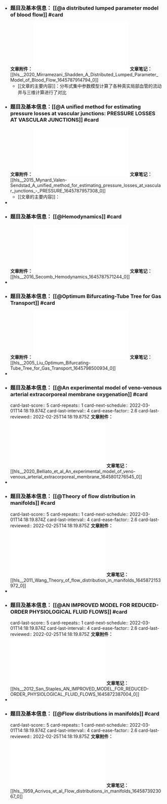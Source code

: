 - ### **题目及基本信息：** [[@a distributed lumped parameter model of blood flow]]  #card
  **文章附件：** ![2020_Mirramezani_Shadden_A Distributed Lumped Parameter Model of Blood Flow.pdf](../assets/2020_Mirramezani_Shadden_A_Distributed_Lumped_Parameter_Model_of_Blood_Flow_1645787914794_0.pdf) 
  **文章笔记：** [[hls__2020_Mirramezani_Shadden_A_Distributed_Lumped_Parameter_Model_of_Blood_Flow_1645787914794_0]]
	- [[文章的主要内容]]：分布式集中参数模型计算了各种真实局部血管的流动并与三维计算进行了对比
- ### **题目及基本信息：**[[@A unified method for estimating pressure losses at vascular junctions: PRESSURE LOSSES AT VASCULAR JUNCTIONS]]    #card
  **文章附件：** ![2015_Mynard_Valen-Sendstad_A unified method for estimating pressure losses at vascular junctions - PRESSURE.pdf](../assets/2015_Mynard_Valen-Sendstad_A_unified_method_for_estimating_pressure_losses_at_vascular_junctions_-_PRESSURE_1645787957308_0.pdf) 
  **文章笔记：** [[hls__2015_Mynard_Valen-Sendstad_A_unified_method_for_estimating_pressure_losses_at_vascular_junctions_-_PRESSURE_1645787957308_0]]
	- [[文章的主要内容]]：
-
- ### **题目及基本信息：** [[@Hemodynamics]]  #card
  **文章附件：** ![2016_Secomb_Hemodynamics.pdf](../assets/2016_Secomb_Hemodynamics_1645787991252_0.pdf) 
  **文章笔记：** [[hls__2016_Secomb_Hemodynamics_1645787571244_0]]
-
- ### **题目及基本信息：** [[@Optimum Bifurcating-Tube Tree for Gas Transport]]  #card
  **文章附件：** ![2005_Liu_Optimum Bifurcating-Tube Tree for Gas Transport.pdf](../assets/2005_Liu_Optimum_Bifurcating-Tube_Tree_for_Gas_Transport_1645798500934_0.pdf) 
  **文章笔记：** [[hls__2005_Liu_Optimum_Bifurcating-Tube_Tree_for_Gas_Transport_1645798500934_0]]
-
- ### **题目及基本信息：** [[@An experimental model of veno-venous arterial extracorporeal membrane oxygenation]]  #card
  card-last-score:: 5
  card-repeats:: 1
  card-next-schedule:: 2022-03-01T14:18:19.874Z
  card-last-interval:: 4
  card-ease-factor:: 2.6
  card-last-reviewed:: 2022-02-25T14:18:19.875Z
  **文章附件：**![2020_Belliato et al_An experimental model of veno-venous arterial extracorporeal membrane.pdf](../assets/2020_Belliato_et_al_An_experimental_model_of_veno-venous_arterial_extracorporeal_membrane_1645801276545_0.pdf)
  **文章笔记：** [[hls__2020_Belliato_et_al_An_experimental_model_of_veno-venous_arterial_extracorporeal_membrane_1645801276545_0]]
-
- ### **题目及基本信息：** [[@Theory of flow distribution in manifolds]] #card
  card-last-score:: 5
  card-repeats:: 1
  card-next-schedule:: 2022-03-01T14:18:19.874Z
  card-last-interval:: 4
  card-ease-factor:: 2.6
  card-last-reviewed:: 2022-02-25T14:18:19.875Z
  **文章附件：** ![2011_Wang_Theory of flow distribution in manifolds.pdf](../assets/2011_Wang_Theory_of_flow_distribution_in_manifolds_1645872153972_0.pdf) 
  **文章笔记：** [[hls__2011_Wang_Theory_of_flow_distribution_in_manifolds_1645872153972_0]]
-
- ### **题目及基本信息：** [[@AN IMPROVED MODEL FOR REDUCED-ORDER PHYSIOLOGICAL FLUID FLOWS]] #card
  card-last-score:: 5
  card-repeats:: 1
  card-next-schedule:: 2022-03-01T14:18:19.874Z
  card-last-interval:: 4
  card-ease-factor:: 2.6
  card-last-reviewed:: 2022-02-25T14:18:19.875Z
  **文章附件：** ![2012_San_Staples_AN IMPROVED MODEL FOR REDUCED-ORDER PHYSIOLOGICAL FLUID FLOWS.pdf](../assets/2012_San_Staples_AN_IMPROVED_MODEL_FOR_REDUCED-ORDER_PHYSIOLOGICAL_FLUID_FLOWS_1645872387004_0.pdf) 
  **文章笔记：** [[hls__2012_San_Staples_AN_IMPROVED_MODEL_FOR_REDUCED-ORDER_PHYSIOLOGICAL_FLUID_FLOWS_1645872387004_0]]
-
- ### **题目及基本信息：** [[@Flow distributions in manifolds]] #card
  card-last-score:: 5
  card-repeats:: 1
  card-next-schedule:: 2022-03-01T14:18:19.874Z
  card-last-interval:: 4
  card-ease-factor:: 2.6
  card-last-reviewed:: 2022-02-25T14:18:19.875Z
  **文章附件：**![1959_Acrivos et al_Flow distributions in manifolds.pdf](../assets/1959_Acrivos_et_al_Flow_distributions_in_manifolds_1645873923067_0.pdf) 
  **文章笔记：** [[hls__1959_Acrivos_et_al_Flow_distributions_in_manifolds_1645873923067_0]]